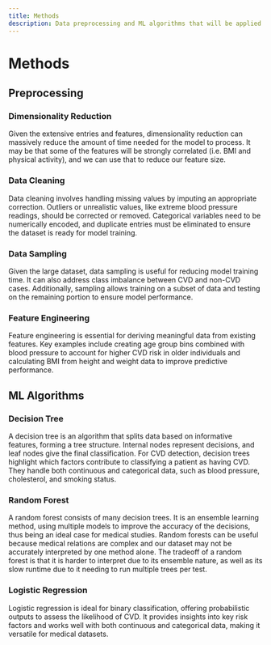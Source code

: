 ```yaml
---
title: Methods
description: Data preprocessing and ML algorithms that will be applied
---
```


# Methods
## Preprocessing
### Dimensionality Reduction
Given the extensive entries and features, dimensionality reduction can massively reduce the amount of time needed for the model to process. It may be that some of the features will be strongly correlated (i.e. BMI and physical activity), and we can use that to reduce our feature size.
### Data Cleaning
Data cleaning involves handling missing values by imputing an appropriate correction. Outliers or unrealistic values, like extreme blood pressure readings, should be corrected or removed. Categorical variables need to be numerically encoded, and duplicate entries must be eliminated to ensure the dataset is ready for model training.
### Data Sampling
Given the large dataset, data sampling is useful for reducing model training time. It can also address class imbalance between CVD and non-CVD cases. Additionally, sampling allows training on a subset of data and testing on the remaining portion to ensure model performance.
### Feature Engineering
Feature engineering is essential for deriving meaningful data from existing features. Key examples include creating age group bins combined with blood pressure to account for higher CVD risk in older individuals and calculating BMI from height and weight data to improve predictive performance.
## ML Algorithms
### Decision Tree
A decision tree is an algorithm that splits data based on informative features, forming a tree structure. Internal nodes represent decisions, and leaf nodes give the final classification. For CVD detection, decision trees highlight which factors contribute to classifying a patient as having CVD. They handle both continuous and categorical data, such as blood pressure, cholesterol, and smoking status.
### Random Forest
A random forest consists of many decision trees. It is an ensemble learning method, using multiple models to improve the accuracy of the decisions, thus being an ideal case for medical studies. Random forests can be useful because medical relations are complex and our dataset may not be accurately interpreted by one method alone. The tradeoff of a random forest is that it is harder to interpret due to its ensemble nature, as well as its slow runtime due to it needing to run multiple trees per test.
### Logistic Regression
Logistic regression is ideal for binary classification, offering probabilistic outputs to assess the likelihood of CVD. It provides insights into key risk factors and works well with both continuous and categorical data, making it versatile for medical datasets.
